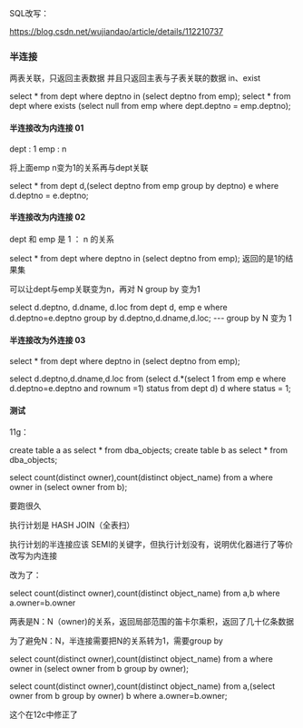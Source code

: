 

SQL改写：

https://blog.csdn.net/wujiandao/article/details/112210737

### 半连接

两表关联，只返回主表数据
并且只返回主表与子表关联的数据
in、exist

select * from dept where deptno in (select deptno from emp);
select * from dept where exists (select null from emp where dept.deptno = emp.deptno);

#### 半连接改为内连接 01

dept : 1
emp : n

将上面emp n变为1的关系再与dept关联

select * from dept d,(select deptno from emp group by deptno) e where d.deptno = e.deptno;

#### 半连接改为内连接 02


dept 和 emp 是 1 ： n 的关系

select * from dept where deptno in (select deptno from emp);
返回的是1的结果集

可以让dept与emp关联变为n，再对 N group by 变为1

select d.deptno, d.dname, d.loc from dept d, emp e
where d.deptno=e.deptno
group by d.deptno,d.dname,d.loc; --- group by N 变为 1


#### 半连接改为外连接 03


select * from dept where deptno in (select deptno from emp);

select d.deptno,d.dname,d.loc from (select d.*(select 1 from emp e where d.deptno=e.deptno and rownum =1) status from dept d) d where status = 1;

#### 测试

11g：

create table a as select * from dba_objects;
create table b as select * from dba_objects;


select count(distinct owner),count(distinct object_name) from a where owner in (select owner from b);

要跑很久

执行计划是 HASH JOIN（全表扫）

执行计划的半连接应该 SEMI的关键字，但执行计划没有，说明优化器进行了等价改写为内连接


改为了：

select count(distinct owner),count(distinct object_name) from a,b
 where a.owner=b.owner

两表是N：N（owner)的关系，返回局部范围的笛卡尔乘积，返回了几十亿条数据

为了避免N：N，半连接需要把N的关系转为1，需要group by


select count(distinct owner),count(distinct object_name) from a
where owner in (select owner from b group by owner);

select count(distinct owner),count(distinct object_name) from a,(select owner from b group by owner) b where a.owner=b.owner;

这个在12c中修正了





